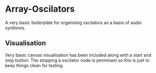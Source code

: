 # Array-Oscilators
A very basic boilerplate for organising oscilators as a basis of audio synthesis.

## Visualisation

Very basic canvas visualisation has been included along with a start and stop button. The stopping a oscilator node is perminant so this is just to keep things clean for testing. 
